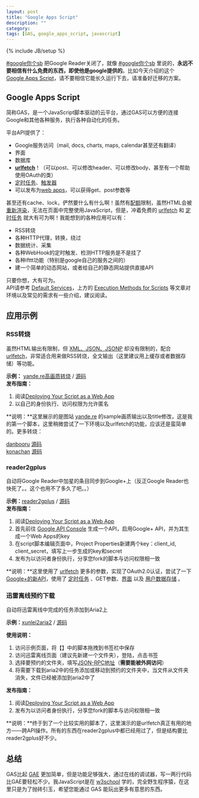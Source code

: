 ```yaml
---
layout: post
title: "Google Apps Script"
description: ""
category: 
tags: [GAS, google_apps_script, javascript]
---
```

{% include JB/setup %}

[#google你个sb](/2012/11/google-sb/) 把Google Reader关闭了，就像 [#google你个sb](/2012/11/google-sb/) 里说的，**永远不要相信有什么免费的东西，即使他是google提供的**。比如今天介绍的这个 [Google Apps Script](https://developers.google.com/apps-script/)，请不要相信它能长久运行下去，请准备好迁移的方案。

## Google Apps Script

简称GAS，是一个JavaScript脚本驱动的云平台，通过GAS可以方便的连接Google和其他各种服务，执行各种自动化的任务。

平台API提供了：  

* Google服务访问（mail, docs, charts, maps, calendar甚至还有翻译）
* 界面
* 数据库
* [**urlfetch**](https://developers.google.com/apps-script/service_urlfetch)！（可以post、可以修改header、可以修改body、甚至有一个帮助使用OAuth的类）
* [定时任务](https://developers.google.com/apps-script/execution_time_triggers)、[触发器](https://developers.google.com/apps-script/execution_container_triggers)
* 可以发布为[web apps](https://developers.google.com/apps-script/execution_web_apps)，可以获得get、post参数等

甚至还有cache、lock，俨然要什么有什么啊！虽然有[配额](http://docs.google.com/macros/dashboard)限制，虽然HTML会被 [重新渲染](https://developers.google.com/apps-script/html_service#Caja)，无法在页面中完整使用JavaScript，但是，冲着免费的 [urlfetch](https://developers.google.com/apps-script/service_urlfetch) 和 [定时任务](https://developers.google.com/apps-script/execution_time_triggers) 就大有可为啊！我能想到的各种应用可以有：

* RSS转烧
* 各种HTTP代理，转换，绕过
* 数据统计、采集
* 各种WebHook的定时触发、检测HTTP服务是不是挂了
* 各种ifttt功能（特别是google自己的服务之间的）
* 建一个简单的动态网站，或者给自己的静态网站提供直接API

只要你想，大有可为。  
API请参考 [Default Services](https://developers.google.com/apps-script/defaultservices)，上方的 [Execution Methods for Scripts](https://developers.google.com/apps-script/execution_methods) 等文章对环境以及常见的需求有一些介绍，建议阅读。

## 应用示例

### RSS转烧

虽然HTML输出有限制，但 [XML、JSON、JSONP](https://developers.google.com/apps-script/content_service) 却没有限制的，配合 [urlfetch](https://developers.google.com/apps-script/service_urlfetch)，非常适合用来做RSS转烧，全文输出（这里建议用上缓存或者数据存储）等功能。

**示例：**
[yande.re高画质转烧](https://script.google.com/macros/s/AKfycbys9aUHz-WVB2j6qIKOE4-ZVtEjRrLz8VeSph26WrivKFIlH0U/exec) / [源码](https://script.google.com/d/1A-j39cTR8lnmJMaAodHHcjpyRyEoeTtZB4AE8RR4klKYxdZtbEklGHYb/edit?usp=sharing)  
**发布指南：**

1. 阅读[Deploying Your Script as a Web App](https://developers.google.com/apps-script/execution_web_apps#deploying)
2. 以自己的身份执行、访问权限为允许匿名

**说明：**这里展示的是图站 [yande.re](https://yande.re/) 的sample画质输出以及title修改，这是我的第一个脚本，这里稍微尝试了一下环境以及urlfetch的功能，应该还是蛮简单的。更多转烧：

[danbooru](https://script.google.com/macros/s/AKfycbw4yYvSaKebIaHrlzM0BRJcb8DraGST_3EFHlIBX7ZRZ4JKlGk/exec) [源码](https://script.google.com/d/1HT85VFrLj_5kHH2ek3ONGgnHGhSSnYooZT_6ywCe-EOHIbvDvVrv1CX_/edit?usp=sharing)  
[konachan](https://script.google.com/macros/s/AKfycby56iyEAOfVKpjspuV7e_vzfSLBOel4x02AXzFW1UoEfMJSwGnj/exec) [源码](https://script.google.com/d/1PZBEnh63gfP9N6RpkgFlyoim_IpSrke5KxMjGUC_ApgGNoNnodfil3v1/edit?usp=sharing)

### reader2gplus
自动将Google Reader中加星的条目同步到Google+上（反正Google Reader也快死了。。这个也用不了多久了吧。。）

**示例：**[reader2gplus](https://script.google.com/macros/s/AKfycbxWjsB7_8CHlgnyKo_AVFlgf8VPm5ZQ4OuNG1xL_7NKXG6prVw/exec) / [源码](https://script.google.com/d/1FZad9bf60QJPRs-CcX9q8Q3qFS6-oMBYi5n3DNVoqZC2Wac0YFLXrJkW/edit?usp=sharing)  
**发布指南：**

1. 阅读[Deploying Your Script as a Web App](https://developers.google.com/apps-script/execution_web_apps#deploying)
2. 首先前往 [Google API Console](https://code.google.com/apis/console/) 生成一个API，启用Google+ API，并为其生成一个Web Apps的key
3. 在script脚本编辑页面中，Project Properties新建两个key：client_id, client_secret，填写上一步生成的key和secret
4. 发布为以访问者身份执行，分享您fork的脚本与访问权限相一致

**说明：**这里使用了 [urlfetch](https://developers.google.com/apps-script/service_urlfetch) 更多的参数，实现了OAuth2.0认证，尝试了一下 [Google+的新API](https://developers.google.com/+/api/latest/moments)，使用了 [定时任务](https://developers.google.com/apps-script/execution_time_triggers) 、GET参数、[界面](https://developers.google.com/apps-script/html_service) 以及 [用户数据存储](https://developers.google.com/apps-script/script_user_properties#userProperties) 。

### 迅雷离线预约下载
自动将迅雷离线中完成的任务添加到Aria2上

**示例：**[xunlei2aria2](https://script.google.com/macros/s/AKfycbxqWzZ6CSVaXtUBO313S8bFhleYXzv5CbfeLpEs4_WVfnTYeco/exec) / [源码](https://script.google.com/d/18pQAmp0THrjN148xoBFCgsUWJ__Xgi1nsih8WrOEM6eWVDziDPVDXc42/edit?usp=sharing)  

**使用说明：**

1. 访问示例页面，将【】中的脚本拖拽到书签栏中保存
2. 访问迅雷离线页面（建议先新建一个文件夹），登陆，点击书签
3. 选择要预约的文件夹，填写[JSON-RPC地址](http://binux.github.com/yaaw/)（**需要能被外网访问**）
4. 将需要下载到aria2中的任务添加或移动到预约的文件夹中，当文件从文件夹消失，文件已经被添加到aria2中了

**发布指南：**

1. 阅读[Deploying Your Script as a Web App](https://developers.google.com/apps-script/execution_web_apps#deploying)
2. 发布为以访问者身份执行，分享您fork的脚本与访问权限相一致

**说明：**终于到了一个比较实用的脚本了，这里演示的是urlfetch真正有用的地方——跨API操作。所有的东西在reader2gplus中都已经用过了，但是结构要比reader2gplus好不少。


## 总结
GAS比起 [GAE](http://appengine.google.com) 更加简单，但是功能足够强大，通过在线的调试器，写一两行代码比GAE要轻松不少。我JavaScript是在 [w3school](http://www.w3school.com.cn/index.html) 学的，完全野生程序猿，在这里只是为了抛砖引玉，希望您能通过 GAS 能玩出更多有意思的东西。


